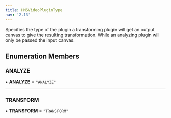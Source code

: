 ```yaml
---
title: HMSVideoPluginType
nav: '2.13'
---
```


Specifies the type of the plugin a transforming plugin will get an output canvas to give the resulting
transformation. While an analyzing plugin will only be passed the input canvas.

## Enumeration Members

### ANALYZE

• **ANALYZE** = `"ANALYZE"`

---

### TRANSFORM

• **TRANSFORM** = `"TRANSFORM"`
